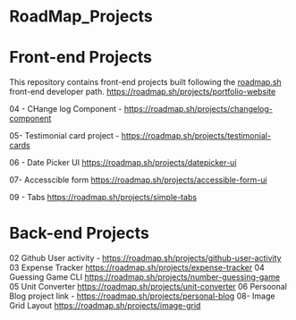 # RoadMap_Projects
# Front-end Projects 

This repository contains front-end projects built following the [roadmap.sh]([https://roadmap.sh/](https://roadmap.sh/projects/basic-html-website)) front-end developer path.
https://roadmap.sh/projects/portfolio-website


04 - CHange log Component - https://roadmap.sh/projects/changelog-component

05- Testimonial card project - https://roadmap.sh/projects/testimonial-cards

06 - Date Picker UI
https://roadmap.sh/projects/datepicker-ui

07- Accesscible form
https://roadmap.sh/projects/accessible-form-ui

09 - Tabs 
https://roadmap.sh/projects/simple-tabs

# Back-end Projects
02 Github User activity - https://roadmap.sh/projects/github-user-activity
03 Expense Tracker 
 https://roadmap.sh/projects/expense-tracker
04 Guessing Game CLI 
https://roadmap.sh/projects/number-guessing-game
05 Unit Converter 
https://roadmap.sh/projects/unit-converter
06 Persoonal Blog 
project link - https://roadmap.sh/projects/personal-blog
08- Image Grid Layout 
https://roadmap.sh/projects/image-grid
